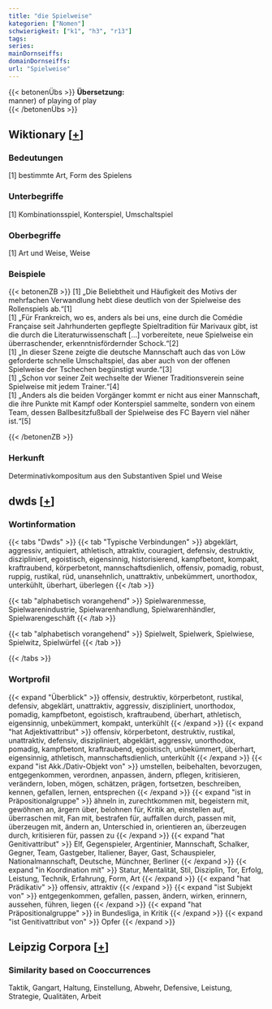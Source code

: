 ```yaml
---
title: "die Spielweise"
kategorien: ["Nomen"]
schwierigkeit: ["k1", "h3", "r13"]
tags:
series:
mainDornseiffs:
domainDornseiffs:
url: "Spielweise"
---
```


{{< betonenÜbs >}}
**Übersetzung:**  
manner) of playing of play  
{{< /betonenÜbs >}}

## Wiktionary [[+](https://de.wiktionary.org/wiki/Spielweise)]

### Bedeutungen
[1] bestimmte Art, Form des Spielens  

### Unterbegriffe
[1] Kombinationsspiel, Konterspiel, Umschaltspiel  

### Oberbegriffe
[1] Art und Weise, Weise  

### Beispiele
{{< betonenZB >}}
[1] „Die Beliebtheit und Häufigkeit des Motivs der mehrfachen Verwandlung hebt diese deutlich von der Spielweise des Rollenspiels ab.“[1]  
[1] „Für Frankreich, wo es, anders als bei uns, eine durch die Comédie Française seit Jahrhunderten gepflegte Spieltradition für Marivaux gibt, ist die durch die Literaturwissenschaft […] vorbereitete, neue Spielweise ein überraschender, erkenntnisfördernder Schock.“[2]  
[1] „In dieser Szene zeigte die deutsche Mannschaft auch das von Löw geforderte schnelle Umschaltspiel, das aber auch von der offenen Spielweise der Tschechen begünstigt wurde.“[3]  
[1] „Schon vor seiner Zeit wechselte der Wiener Traditionsverein seine Spielweise mit jedem Trainer.“[4]  
[1] „Anders als die beiden Vorgänger kommt er nicht aus einer Mannschaft, die ihre Punkte mit Kampf oder Konterspiel sammelte, sondern von einem Team, dessen Ballbesitzfußball der Spielweise des FC Bayern viel näher ist.“[5]  

{{< /betonenZB >}}
### Herkunft
Determinativkompositum aus den Substantiven Spiel und Weise  



## dwds [[+](https://www.dwds.de/wb/Spielweise)]

### Wortinformation
{{< tabs "Dwds" >}}
{{< tab "Typische Verbindungen" >}}
abgeklärt, aggressiv, antiquiert, athletisch, attraktiv, couragiert, defensiv, destruktiv, diszipliniert, egoistisch, eigensinnig, historisierend, kampfbetont, kompakt, kraftraubend, körperbetont, mannschaftsdienlich, offensiv, pomadig, robust, ruppig, rustikal, rüd, unansehnlich, unattraktiv, unbekümmert, unorthodox, unterkühlt, überhart, überlegen
{{< /tab >}}

{{< tab "alphabetisch vorangehend" >}}
Spielwarenmesse, Spielwarenindustrie, Spielwarenhandlung, Spielwarenhändler, Spielwarengeschäft
{{< /tab >}}

{{< tab "alphabetisch vorangehend" >}}
Spielwelt, Spielwerk, Spielwiese, Spielwitz, Spielwürfel
{{< /tab >}}

{{< /tabs >}}

### Wortprofil
{{< expand "Überblick" >}} offensiv, destruktiv, körperbetont, rustikal, defensiv, abgeklärt, unattraktiv, aggressiv, diszipliniert, unorthodox, pomadig, kampfbetont, egoistisch, kraftraubend, überhart, athletisch, eigensinnig, unbekümmert, kompakt, unterkühlt {{< /expand >}}
{{< expand "hat Adjektivattribut" >}} offensiv, körperbetont, destruktiv, rustikal, unattraktiv, defensiv, diszipliniert, abgeklärt, aggressiv, unorthodox, pomadig, kampfbetont, kraftraubend, egoistisch, unbekümmert, überhart, eigensinnig, athletisch, mannschaftsdienlich, unterkühlt {{< /expand >}}
{{< expand "ist Akk./Dativ-Objekt von" >}} umstellen, beibehalten, bevorzugen, entgegenkommen, verordnen, anpassen, ändern, pflegen, kritisieren, verändern, loben, mögen, schätzen, prägen, fortsetzen, beschreiben, kennen, gefallen, lernen, entsprechen {{< /expand >}}
{{< expand "ist in Präpositionalgruppe" >}} ähneln in, zurechtkommen mit, begeistern mit, gewöhnen an, ärgern über, belohnen für, Kritik an, einstellen auf, überraschen mit, Fan mit, bestrafen für, auffallen durch, passen mit, überzeugen mit, ändern an, Unterschied in, orientieren an, überzeugen durch, kritisieren für, passen zu {{< /expand >}}
{{< expand "hat Genitivattribut" >}} Elf, Gegenspieler, Argentinier, Mannschaft, Schalker, Gegner, Team, Gastgeber, Italiener, Bayer, Gast, Schauspieler, Nationalmannschaft, Deutsche, Münchner, Berliner {{< /expand >}}
{{< expand "in Koordination mit" >}} Statur, Mentalität, Stil, Disziplin, Tor, Erfolg, Leistung, Technik, Erfahrung, Form, Art {{< /expand >}}
{{< expand "hat Prädikativ" >}} offensiv, attraktiv {{< /expand >}}
{{< expand "ist Subjekt von" >}} entgegenkommen, gefallen, passen, ändern, wirken, erinnern, aussehen, führen, liegen {{< /expand >}}
{{< expand "hat Präpositionalgruppe" >}} in Bundesliga, in Kritik {{< /expand >}}
{{< expand "ist Genitivattribut von" >}} Opfer {{< /expand >}}

## Leipzig Corpora [[+](https://corpora.uni-leipzig.de/en/res?word=Spielweise&corpusId=deu_newscrawl-public_2018)]


### Similarity based on Cooccurrences
Taktik, Gangart, Haltung, Einstellung, Abwehr, Defensive, Leistung, Strategie, Qualitäten, Arbeit

